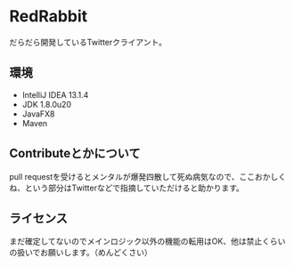 RedRabbit
====
だらだら開発しているTwitterクライアント。

## 環境
* IntelliJ IDEA 13.1.4
* JDK 1.8.0u20
* JavaFX8
* Maven

## Contributeとかについて
pull requestを受けるとメンタルが爆発四散して死ぬ病気なので、ここおかしくね、という部分はTwitterなどで指摘していただけると助かります。

## ライセンス
まだ確定してないのでメインロジック以外の機能の転用はOK、他は禁止くらいの扱いでお願いします。（めんどくさい）
